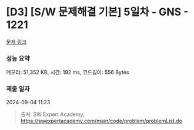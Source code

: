 # [D3] [S/W 문제해결 기본] 5일차 - GNS - 1221 

[문제 링크](https://swexpertacademy.com/main/code/problem/problemDetail.do?contestProbId=AV14jJh6ACYCFAYD) 

### 성능 요약

메모리: 51,352 KB, 시간: 192 ms, 코드길이: 556 Bytes

### 제출 일자

2024-09-04 11:23



> 출처: SW Expert Academy, https://swexpertacademy.com/main/code/problem/problemList.do